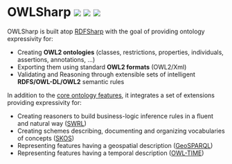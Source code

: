 # OWLSharp <a href="https://github.com/mdesalvo/OWLSharp/releases"><img src="https://img.shields.io/nuget/v/OWLSharp?style=flat-square&color=abcdef&logo=nuget&label=version"/></a> <a href="https://www.nuget.org/packages/OWLSharp"><img src="https://img.shields.io/nuget/dt/OWLSharp?style=flat-square&color=abcdef&logo=nuget&label=downloads"/></a> <a href="https://app.codecov.io/gh/mdesalvo/OWLSharp"><img src="https://img.shields.io/codecov/c/github/mdesalvo/OWLSharp?style=flat-square&color=04aa6d&logo=codecov&label=coverage"/></a>


OWLSharp is built atop <a href="https://github.com/mdesalvo/RDFSharp">RDFSharp</a> with the goal of providing ontology expressivity for:
<ul>
    <li>Creating <b>OWL2 ontologies</b> (classes, restrictions, properties, individuals, assertions, annotations, ...)</li>
    <li>Exporting them using standard <b>OWL2 formats</b> (OWL2/Xml)</li>
    <li>Validating and Reasoning through extensible sets of intelligent <b>RDFS/OWL-DL/OWL2</b> semantic rules</li>
</ul>

In addition to the <a href="https://github.com/mdesalvo/OWLSharp/releases/download/v3.10.2/OWLSharp-3.10.2.pdf">core ontology features</a>, it integrates a set of extensions providing expressivity for:
<ul>
    <li>Creating reasoners to build business-logic inference rules in a fluent and natural way (<a href="https://github.com/mdesalvo/OWLSharp/releases/download/v3.10.0/OWLSharp.Extensions.SWRL-3.10.0.pdf">SWRL</a>)</li>
    <li>Creating schemes describing, documenting and organizing vocabularies of concepts (<a href="https://github.com/mdesalvo/OWLSharp/releases/download/v3.10.0/OWLSharp.Extensions.SKOS-3.10.0.pdf">SKOS</a>)</li>
    <li>Representing features having a geospatial description (<a href="https://github.com/mdesalvo/OWLSharp/releases/download/v3.10.0/OWLSharp.Extensions.GEO-3.10.0.pdf">GeoSPARQL</a>)</li>
    <li>Representing features having a temporal description (<a href="https://github.com/mdesalvo/OWLSharp/releases/download/v3.10.0/OWLSharp.Extensions.TIME-3.10.0.pdf">OWL-TIME</a>)</li>
</ul>
